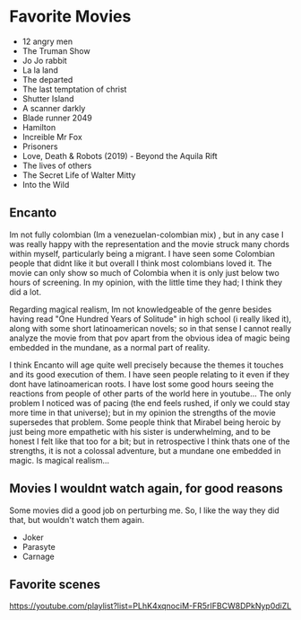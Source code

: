 
# Favorite Movies

- 12 angry men
- The Truman Show
- Jo Jo rabbit
- La la land
- The departed
- The last temptation of christ
- Shutter Island
- A scanner darkly
- Blade runner 2049
- Hamilton
- Increible Mr Fox
- Prisoners
- Love, Death & Robots (2019) - Beyond the Aquila Rift
- The lives of others
- The Secret Life of Walter Mitty
- Into the Wild

## Encanto

Im not fully colombian (Im a venezuelan-colombian mix) , but in any case I was really happy with the representation and the movie struck many chords within myself, particularly being a migrant. I have seen some Colombian people that didnt like it but overall I think most colombians loved it. The movie can only show so much of Colombia when it is only just below two hours of screening. In my opinion, with the little time they had; I think they did a lot. 

Regarding magical realism, Im not knowledgeable of the genre besides having read "One Hundred Years of Solitude" in high school (i really liked it), along with some short latinoamerican novels; so in that sense I cannot really analyze the movie from that pov apart from the obvious idea of magic being embedded in the mundane, as a normal part of reality. 

I think Encanto will age quite well precisely because the themes it touches and its good execution of them. I have seen people relating to it even if they dont have latinoamerican roots.  I have lost some good hours seeing the reactions from people of other parts of the world here in youtube... The only problem I noticed was of pacing (the end feels rushed, if only we could stay more time in that universe); but in my opinion the strengths of the movie supersedes that problem. Some people think that Mirabel being heroic by just being more empathetic with his sister is underwhelming, and to be honest I felt like that too for a bit; but in retrospective I think thats one of the strengths, it is not a colossal adventure, but a mundane one embedded in magic. Is magical realism...

## Movies I wouldnt watch again, for good reasons

Some movies did a good job on perturbing me. So, I like the way they did that, but wouldn't watch them again.

- Joker
- Parasyte
- Carnage

## Favorite scenes

https://youtube.com/playlist?list=PLhK4xqnociM-FR5rIFBCW8DPkNyp0diZL
